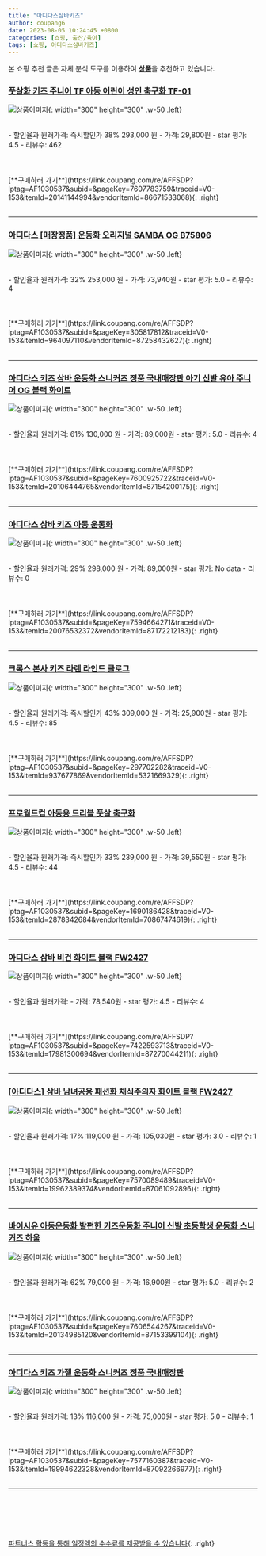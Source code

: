 ```yaml
---
title: "아디다스삼바키즈"
author: coupang6
date: 2023-08-05 10:24:45 +0800
categories: [쇼핑, 출산/육아]
tags: [쇼핑, 아디다스삼바키즈]
---
```


본 쇼핑 추천 글은 자체 분석 도구를 이용하여 [**상품**](https://link.coupang.com/a/bao1ui)을 추천하고 있습니다.

### [풋살화 키즈 주니어 TF 아동 어린이 성인 축구화 TF-01](https://link.coupang.com/re/AFFSDP?lptag=AF1030537&subid=&pageKey=7607783759&traceid=V0-153&itemId=20141144994&vendorItemId=86671533068)

![상품이미지](https://thumbnail7.coupangcdn.com/thumbnails/remote/230x230ex/image/vendor_inventory/23b4/3418e55264e3ba621da2c6423e374b09b2818222fc4e11473220a18ec77f.jpg){: width="300" height="300" .w-50 .left}


<br>
- 할인율과 원래가격: 즉시할인가 38%  293,000   원
- 가격: 29,800원
- star 평가: 4.5
- 리뷰수: 462
<br>
<br>
<br>
<br>
[**구매하러 가기**](https://link.coupang.com/re/AFFSDP?lptag=AF1030537&subid=&pageKey=7607783759&traceid=V0-153&itemId=20141144994&vendorItemId=86671533068){: .right}
<br>
<br>

---

### [아디다스 [매장정품] 운동화 오리지널 SAMBA OG B75806](https://link.coupang.com/re/AFFSDP?lptag=AF1030537&subid=&pageKey=305817812&traceid=V0-153&itemId=964097110&vendorItemId=87258432627)

![상품이미지](https://thumbnail10.coupangcdn.com/thumbnails/remote/230x230ex/image/vendor_inventory/a627/5e8d79cf68256b4432c4009267a1b6f2c454ee28babf459817c4d8b44c82.jpeg){: width="300" height="300" .w-50 .left}


<br>
- 할인율과 원래가격: 32%  253,000   원
- 가격: 73,940원
- star 평가: 5.0
- 리뷰수: 4
<br>
<br>
<br>
<br>
[**구매하러 가기**](https://link.coupang.com/re/AFFSDP?lptag=AF1030537&subid=&pageKey=305817812&traceid=V0-153&itemId=964097110&vendorItemId=87258432627){: .right}
<br>
<br>

---

### [아디다스 키즈 삼바 운동화 스니커즈 정품 국내매장판 아기 신발 유아 주니어 OG 블랙 화이트](https://link.coupang.com/re/AFFSDP?lptag=AF1030537&subid=&pageKey=7600925722&traceid=V0-153&itemId=20106444765&vendorItemId=87154200175)

![상품이미지](https://thumbnail8.coupangcdn.com/thumbnails/remote/230x230ex/image/vendor_inventory/ef14/0e14271e6d8d6a5c0e6854f820407e7cfcf499744b45e1d08b9b4b266759.png){: width="300" height="300" .w-50 .left}


<br>
- 할인율과 원래가격: 61%  130,000   원
- 가격: 89,000원
- star 평가: 5.0
- 리뷰수: 4
<br>
<br>
<br>
<br>
[**구매하러 가기**](https://link.coupang.com/re/AFFSDP?lptag=AF1030537&subid=&pageKey=7600925722&traceid=V0-153&itemId=20106444765&vendorItemId=87154200175){: .right}
<br>
<br>

---

### [아디다스 삼바 키즈 아동 운동화](https://link.coupang.com/re/AFFSDP?lptag=AF1030537&subid=&pageKey=7594664271&traceid=V0-153&itemId=20076532372&vendorItemId=87172212183)

![상품이미지](https://thumbnail6.coupangcdn.com/thumbnails/remote/230x230ex/image/vendor_inventory/2fc3/5647adae7d7e9e9ceb6a161b700a01020aacc3b845db65a8d1161cec3925.jpg){: width="300" height="300" .w-50 .left}


<br>
- 할인율과 원래가격: 29%  298,000   원
- 가격: 89,000원
- star 평가: No data
- 리뷰수: 0
<br>
<br>
<br>
<br>
[**구매하러 가기**](https://link.coupang.com/re/AFFSDP?lptag=AF1030537&subid=&pageKey=7594664271&traceid=V0-153&itemId=20076532372&vendorItemId=87172212183){: .right}
<br>
<br>

---

### [크록스 본사 키즈 라렌 라인드 클로그](https://link.coupang.com/re/AFFSDP?lptag=AF1030537&subid=&pageKey=297702282&traceid=V0-153&itemId=937677869&vendorItemId=5321669329)

![상품이미지](https://thumbnail10.coupangcdn.com/thumbnails/remote/230x230ex/image/vendor_inventory/8c1d/14c5b7d956d53fc77dab11b1ecfc502428e39a992eadb09f28fa1579babb.jpg){: width="300" height="300" .w-50 .left}


<br>
- 할인율과 원래가격: 즉시할인가 43%  309,000   원
- 가격: 25,900원
- star 평가: 4.5
- 리뷰수: 85
<br>
<br>
<br>
<br>
[**구매하러 가기**](https://link.coupang.com/re/AFFSDP?lptag=AF1030537&subid=&pageKey=297702282&traceid=V0-153&itemId=937677869&vendorItemId=5321669329){: .right}
<br>
<br>

---

### [프로월드컵 아동용 드리블 풋살 축구화](https://link.coupang.com/re/AFFSDP?lptag=AF1030537&subid=&pageKey=1690186428&traceid=V0-153&itemId=2878342684&vendorItemId=70867474619)

![상품이미지](https://thumbnail10.coupangcdn.com/thumbnails/remote/230x230ex/image/retail/images/2020/06/11/17/9/c4885fbe-e3ad-4323-b829-ad2ba2a716b3.jpg){: width="300" height="300" .w-50 .left}


<br>
- 할인율과 원래가격: 즉시할인가 33%  239,000   원
- 가격: 39,550원
- star 평가: 4.5
- 리뷰수: 44
<br>
<br>
<br>
<br>
[**구매하러 가기**](https://link.coupang.com/re/AFFSDP?lptag=AF1030537&subid=&pageKey=1690186428&traceid=V0-153&itemId=2878342684&vendorItemId=70867474619){: .right}
<br>
<br>

---

### [아디다스 삼바 비건 화이트 블랙 FW2427](https://link.coupang.com/re/AFFSDP?lptag=AF1030537&subid=&pageKey=7422593713&traceid=V0-153&itemId=17981300694&vendorItemId=87270044211)

![상품이미지](https://thumbnail8.coupangcdn.com/thumbnails/remote/230x230ex/image/vendor_inventory/f3ea/5386eac6ab91498d694534d26d2d87ea64f000a2e7e60edacb5c1f076579.jpg){: width="300" height="300" .w-50 .left}


<br>
- 할인율과 원래가격: 
- 가격: 78,540원
- star 평가: 4.5
- 리뷰수: 4
<br>
<br>
<br>
<br>
[**구매하러 가기**](https://link.coupang.com/re/AFFSDP?lptag=AF1030537&subid=&pageKey=7422593713&traceid=V0-153&itemId=17981300694&vendorItemId=87270044211){: .right}
<br>
<br>

---

### [[아디다스] 삼바 남녀공용 패션화 채식주의자 화이트 블랙 FW2427](https://link.coupang.com/re/AFFSDP?lptag=AF1030537&subid=&pageKey=7570089489&traceid=V0-153&itemId=19962389374&vendorItemId=87061092896)

![상품이미지](https://thumbnail8.coupangcdn.com/thumbnails/remote/230x230ex/image/vendor_inventory/aaf1/a3025ac53f20899d0a8b63667c6c3351c17ffcbb061cb172a6809959501a.JPG){: width="300" height="300" .w-50 .left}


<br>
- 할인율과 원래가격: 17%  119,000   원
- 가격: 105,030원
- star 평가: 3.0
- 리뷰수: 1
<br>
<br>
<br>
<br>
[**구매하러 가기**](https://link.coupang.com/re/AFFSDP?lptag=AF1030537&subid=&pageKey=7570089489&traceid=V0-153&itemId=19962389374&vendorItemId=87061092896){: .right}
<br>
<br>

---

### [바이시유 아동운동화 발편한 키즈운동화 주니어 신발 초등학생 운동화 스니커즈 하울](https://link.coupang.com/re/AFFSDP?lptag=AF1030537&subid=&pageKey=7606544267&traceid=V0-153&itemId=20134985120&vendorItemId=87153399104)

![상품이미지](https://thumbnail10.coupangcdn.com/thumbnails/remote/230x230ex/image/vendor_inventory/2709/3a524dbb8df005851e5673d6fe1a0458b3860c4c6cf9363f419e82d91453.jpg){: width="300" height="300" .w-50 .left}


<br>
- 할인율과 원래가격: 62%  79,000   원
- 가격: 16,900원
- star 평가: 5.0
- 리뷰수: 2
<br>
<br>
<br>
<br>
[**구매하러 가기**](https://link.coupang.com/re/AFFSDP?lptag=AF1030537&subid=&pageKey=7606544267&traceid=V0-153&itemId=20134985120&vendorItemId=87153399104){: .right}
<br>
<br>

---

### [아디다스 키즈 가젤 운동화 스니커즈 정품 국내매장판](https://link.coupang.com/re/AFFSDP?lptag=AF1030537&subid=&pageKey=7577160387&traceid=V0-153&itemId=19994622328&vendorItemId=87092266977)

![상품이미지](https://thumbnail10.coupangcdn.com/thumbnails/remote/230x230ex/image/vendor_inventory/c2f3/37205ac1e53a9c461ea399f01aa944cd879995f5b31a7847469709fb9089.png){: width="300" height="300" .w-50 .left}


<br>
- 할인율과 원래가격: 13%  116,000   원
- 가격: 75,000원
- star 평가: 5.0
- 리뷰수: 1
<br>
<br>
<br>
<br>
[**구매하러 가기**](https://link.coupang.com/re/AFFSDP?lptag=AF1030537&subid=&pageKey=7577160387&traceid=V0-153&itemId=19994622328&vendorItemId=87092266977){: .right}
<br>
<br>

---
<br><br><br><br><br> [파트너스 활동을 통해 일정액의 수수료를 제공받을 수 있습니다](https://link.coupang.com/a/bao1ui){: .right}